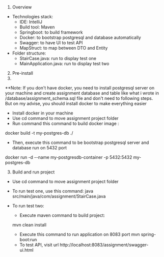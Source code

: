 1. Overview
- Technologies stack:
  + IDE: IntelliJ
  + Build tool: Maven
  + Springboot: to build framework
  + Docker: to bootstrap postgresql and database automatically
  + Swagger: to have UI to test API
  + MapStruct: to map between DTO and Entity
- Folder structure:
  + StairCase.java: run to display test one
  + MainApplication.java: run to display test two
2. Pre-install
3. 
**Note: If you don't have docker, you need to install postgresql server on your machine and create assignment database and table like what i wrote in /database/assignment_schema.sql file and don't need to following steps. But on my advise, you should install docker to make everything easier
- Install docker in your machine
- Use cd command to move assignment project folder
- Run command this command to build docker image :

docker build -t my-postgres-db ./

- Then, execute this command to be bootstrap postgresql server and database run on 5432 port

docker run -d --name my-postgresdb-container -p 5432:5432 my-postgres-db

3. Build and run project
- Use cd command to move assignment project folder
- To run test one, use this command: java src/main/java/com/assignment/StairCase.java
- To run test two:
  + Execute maven command to build project:
  
  mvn clean install
  
  + Execute this command to run application on 8083 port
  mvn spring-boot:run
  + To test API, visit url http://localhost:8083/assignment/swagger-ui.html

